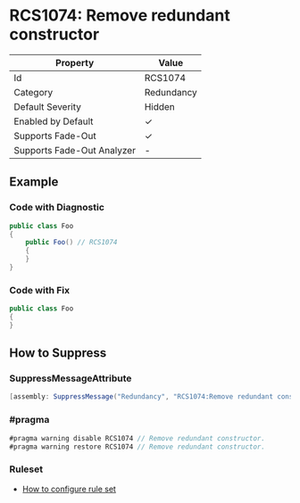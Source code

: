 # RCS1074: Remove redundant constructor

| Property                    | Value      |
| --------------------------- | ---------- |
| Id                          | RCS1074    |
| Category                    | Redundancy |
| Default Severity            | Hidden     |
| Enabled by Default          | &#x2713;   |
| Supports Fade\-Out          | &#x2713;   |
| Supports Fade\-Out Analyzer | -          |

## Example

### Code with Diagnostic

```csharp
public class Foo
{
    public Foo() // RCS1074
    {
    }
}
```

### Code with Fix

```csharp
public class Foo
{
}
```

## How to Suppress

### SuppressMessageAttribute

```csharp
[assembly: SuppressMessage("Redundancy", "RCS1074:Remove redundant constructor.", Justification = "<Pending>")]
```

### \#pragma

```csharp
#pragma warning disable RCS1074 // Remove redundant constructor.
#pragma warning restore RCS1074 // Remove redundant constructor.
```

### Ruleset

* [How to configure rule set](../HowToConfigureAnalyzers.md)
